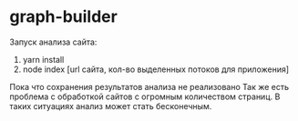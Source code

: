# graph-builder

Запуск анализа сайта:

1. yarn install
2. node index [url сайта, кол-во выделенных потоков для приложения]

Пока что сохранения результатов анализа не реализовано
Так же есть проблема с обработкой сайтов с огромным количеством страниц. В таких ситуациях анализ может стать бесконечным.